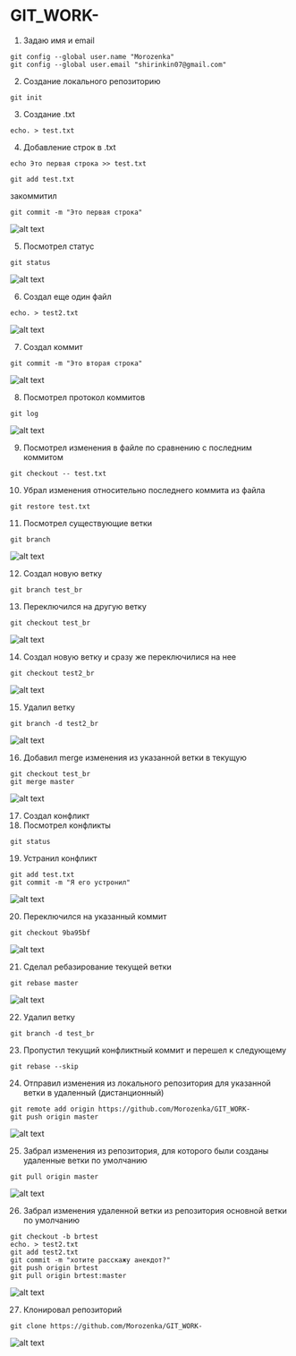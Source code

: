 # GIT_WORK-
1. Задаю имя и email
````
git config --global user.name "Morozenka"
git config --global user.email "shirinkin07@gmail.com"
````
2. Создание локального репозиторию
````
git init
````
3. Создание .txt
````
echo. > test.txt
````
4. Добавление строк в .txt
````
echo Это первая строка >> test.txt
````
````
git add test.txt
````
закоммитил
````
git commit -m "Это первая строка"
````

![alt text](https://sun9-46.userapi.com/impg/ZEqIgKX7L2BAJcJeS5PcfsVDWv22jozw1DT58Q/GnBM0KtZrBA.jpg?size=374x127&quality=96&sign=692ac332c83e34bcc45a356e867a5ff5&type=album)

5. Посмотрел статус
````
git status
````

![alt text](https://sun9-56.userapi.com/impg/R3KDSZHwALMP3w51-QrvTdpi04S6cKVfFButXA/BUNJowDev_E.jpg?size=342x44&quality=96&sign=ffd2173f4c607617f4cf3c36944886c1&type=album)

6. Создал еще один файл
````
echo. > test2.txt
````

![alt text](https://sun9-41.userapi.com/impg/cJbLf7y-lDh3sC765qQOHUWhxDqoH0JVZDr9FQ/jwoULTZw4Eo.jpg?size=222x28&quality=96&sign=824ef004d00a0a2eea1995bdd4a6ad62&type=album)

7. Создал коммит
````
git commit -m "Это вторая строка"
````

![alt text](https://sun9-74.userapi.com/impg/1t9d9tnhO4yK6xYCWLgh3UJVgD7mmyoBWxsWlg/GZTVtKnkQKc.jpg?size=347x126&quality=96&sign=1172a65f425034dd5f3db3b9ad76420a&type=album)

8. Посмотрел протокол коммитов
````
git log
````

![alt text](https://sun9-48.userapi.com/impg/bmvE4ggsngIuwwmTU43PIS-ofgLkNeQsX00_5g/CGTWG0_drJw.jpg?size=459x173&quality=96&sign=72bef08a89ae17b4356b45c9edd5dfc3&type=album)

9. Посмотрел изменения в файле по сравнению с последним коммитом
````
git checkout -- test.txt
````
10. Убрал изменения относительно последнего коммита из файла
````
git restore test.txt
````
11. Посмотрел существующие ветки
````
git branch
````

![alt text](https://sun9-11.userapi.com/impg/j7d9kyK48wxQGOtm4BH7QyKvq77MjpVyCH5XWA/2qX6cfYSFJw.jpg?size=229x48&quality=96&sign=e92c49ffb16499a92ceaedb09bf0aae1&type=album)


12. Создал новую ветку
````
git branch test_br
````
13. Переключился на другую ветку
````
git checkout test_br
````

![alt text](https://sun9-75.userapi.com/impg/HgpPxZOaAH6F1V1AwREGG0gEXLID4_y4zyKHQw/b7ch4C8tZu8.jpg?size=241x80&quality=96&sign=7cf4c82ed060b9363559b5e13f7cd2e4&type=album)

14. Создал новую ветку и сразу же переключилися на нее
    
````
git checkout test2_br
````

![alt text](https://sun9-65.userapi.com/impg/zk93rv7fJsu9YtOQTsly26Z7hz7-TI2i4iU-Zg/DrVZ-LsF3DA.jpg?size=248x82&quality=96&sign=16361053cc8dede35c98af939d2e065c&type=album)

15. Удалил ветку

````
git branch -d test2_br
````

![alt text](https://sun9-36.userapi.com/impg/FNG-f03mRVdUxm3MdYUJEXIaK0cWXkm1d7t7gA/NZj5HE10WDI.jpg?size=269x141&quality=96&sign=bf33509d4adf8048ae1109b6971068b1&type=album)

16. Добавил merge изменения из указанной ветки в текущую
````
git checkout test_br
git merge master
````

![alt text](https://sun9-25.userapi.com/impg/0mEjT-EOlUiAs1gnaDIiurvb-CHOMViFJP5lkQ/-6m5hnschQg.jpg?size=231x138&quality=96&sign=65d91c463488bb1ee1386aa0c965c933&type=album)

17. Создал конфликт
18. Посмотрел конфликты
````
git status
````
19. Устранил конфликт
````
git add test.txt
git commit -m "Я его устронил"
````

![alt text](https://sun9-27.userapi.com/impg/tk_C8tvKpEqKEIMn_8qye6uvu6h5VjHCDtX5dQ/x-8X_FRNMHg.jpg?size=228x73&quality=96&sign=82ce0fd057e0ec9184ad9f79546dca2e&type=album)

20. Переключился на указанный коммит

````
git checkout 9ba95bf
````

![alt text](https://sun9-6.userapi.com/impg/qdcF-3ezALGig6lvwTSKHN-s6gNPZIfbDMlikg/6OSgBedvrwk.jpg?size=547x310&quality=96&sign=ab1fee58d2bdf3e1f2706826da3ca7d0&type=album)

21. Сделал ребазирование текущей ветки
````
git rebase master
````

![alt text](https://sun9-10.userapi.com/impg/HfKKgMa9kkvRONnM7_daGVHC5TcU_Ni7_3NdNA/fKpEUy4XQow.jpg?size=262x45&quality=96&sign=c6d39faa6a5684208c691af48513507e&type=album)

22. Удалил ветку
````
git branch -d test_br
````

23. Пропустил текущий конфликтный коммит и перешел к следующему
````
git rebase --skip
````

24. Отправил изменения из локального репозитория для указанной ветки в удаленный (дистанционный)

````
git remote add origin https://github.com/Morozenka/GIT_WORK-
git push origin master
````

![alt text](https://sun9-49.userapi.com/impg/XEZ6VcrhloiOJbuTBqQLo2jzB4fEBZk1VU3y4g/0PAUQ37J5DU.jpg?size=493x167&quality=96&sign=2a3e89e2fd6286961b7197e8665aa9c7&type=album)

25. Забрал изменения из репозитория, для которого были созданы удаленные ветки по умолчанию
````
git pull origin master
````

![alt text](https://sun9-77.userapi.com/impg/yFphxgX9-X8sxxROT5pInYOFF0GlgvTHS1Es3A/mhlZbIuKWMg.jpg?size=335x80&quality=96&sign=f148dcda2b09a9aa61f402ba333e5d70&type=album)

26. Забрал изменения удаленной ветки из репозитория основной ветки по умолчанию
````
git checkout -b brtest
echo. > test2.txt
git add test2.txt
git commit -m "хотите расскажу анекдот?"
git push origin brtest
git pull origin brtest:master
````

![alt text](https://sun9-11.userapi.com/impg/-NI4vx6bXypbLM70NB-jqGLxgVC5sAC_3qMo2w/Ve_A8CMO84w.jpg?size=476x334&quality=96&sign=69a37bbdcb564cd0f0e27e8c327e4dd7&type=album)

27. Клонировал репозиторий
````
git clone https://github.com/Morozenka/GIT_WORK-
````

![alt text](https://sun9-27.userapi.com/impg/VWZ5AwYK88AT-bMVda3NjDQXvCc5wAKHhre3UA/4dZ6JntS8Gc.jpg?size=462x144&quality=96&sign=6cc7747a5114b4e3b81b233686ddb1d2&type=album)
